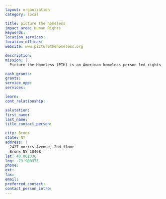 ```yaml
---
layout: organization
category: local

title: picture the homeless
impact_area: Human Rights
keywords: 
location_services: 
location_offices: 
website: www.picturethehomeless.org

description: 
mission: |
  Picture the Homeless (PTH) is an American homeless person led rights organization based in the Bronx, New York. It focuses on human rights, housing, against police abuse and other social justice issues.

cash_grants: 
grants: 
service_opp: 
services: 

learn: 
cont_relationship: 

salutation: 
first_name: 
last_name: 
title_contact_person: 

city: Bronx
state: NY
address: |
  2427 morris Avenue, 2nd floor     
  Bronx NY 10468
lat: 40.861336
lng: -73.900375
phone: 
ext: 
fax: 
email: 
preferred_contact: 
contact_person_intro: 
---
```

